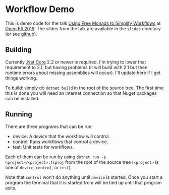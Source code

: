 # Workflow Demo

This is demo code for the talk [Using Free Monads to Simplify Workflows](https://www.openfsharp.org/speakers/2019/brett-hall/) at [Open F# 2019](https://www.openfsharp.org). The slides from the talk are available in the `slides` directory (or see [github](https://github.com/bretthall/workflow-demo/blob/master/slides/free-monads.pdf)).

## Building

Currently [.Net Core](https://dotnet.microsoft.com/download) 2.2 or newer is required. I'm trying to lower that requirement to 2.1, but having problems (it will build with 2.1 but then runtime errors about missing assemblies will occur). I'll update here if I get things working.

To build: simply do `dotnet build` in the root of the source tree. The first time this is done you will need an internet connection so that Nuget packages can be installed.

## Running

There are three programs that can be run:

* device: A _device_ that the workflow will control.
* control: Runs workflows that control a device.
* test: Unit tests for workflows.

Each of them can be run by using `dotnet run -p <project>/<project>.fsproj` from the root of the source tree (`<project>` is one of `device`, `control`, or `test`).

Note that `control` won't do anything until `device` is started. Once you start a program the terminal that it is started from will be tied up until that program exits.

